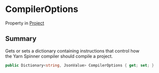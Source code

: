 # CompilerOptions

Property in [Project](yarn.compiler.project.md)

## Summary

Gets or sets a dictionary containing instructions that control how\
the Yarn Spinner compiler should compile a project.

```csharp
public Dictionary<string, JsonValue> CompilerOptions { get; set; }
```
